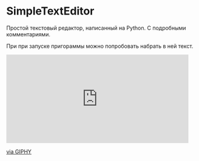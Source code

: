 # SimpleTextEditor
Простой текстовый редактор, написанный на Python. С подробными комментариями.

При при запуске пригораммы можно попробовать набрать в ней текст.

<iframe src="https://giphy.com/embed/1o1i8G732rQEYmIbmj" width="480" height="234" frameBorder="0" class="giphy-embed" allowFullScreen></iframe><p><a href="https://giphy.com/gifs/1o1i8G732rQEYmIbmj">via GIPHY</a></p>

